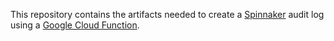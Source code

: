 This repository contains the artifacts needed to create a [Spinnaker](http://spinnaker.io) audit log using a [Google Cloud Function](https://cloud.google.com/functions/).
